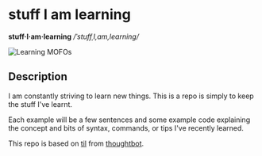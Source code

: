 # stuff I am learning 

**stuff·I·am·learning** */ˈstuffˌI,am,learning/*

![Learning
MOFOs](http://s3.amazonaws.com/rapid-elearning-blog/0211/always-be-learning.jpg
"Learning MOFOs")

## Description

I am constantly striving to learn new things. This is a repo is simply to keep
the stuff I've learnt. 

Each example will be a few sentences and some example code explaining the
concept and bits of syntax, commands, or tips I've recently learned.

This repo is based on [til](https://github.com/thoughtbot/til) from
[thoughtbot](https://github.com/thoughtbot/).

